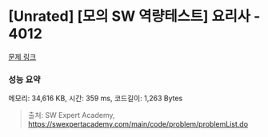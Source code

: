 # [Unrated] [모의 SW 역량테스트] 요리사 - 4012 

[문제 링크](https://swexpertacademy.com/main/code/problem/problemDetail.do?contestProbId=AWIeUtVakTMDFAVH) 

### 성능 요약

메모리: 34,616 KB, 시간: 359 ms, 코드길이: 1,263 Bytes



> 출처: SW Expert Academy, https://swexpertacademy.com/main/code/problem/problemList.do